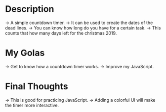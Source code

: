 # Description
 -> A simple countdown timer. 
 -> It can be used to create the dates of the dead lines. 
 -> You can know how long do you have for a certain task.
 -> This counts that how many days left for the christmas 2019.
 
# My Golas
 -> Get to know how a countdown timer works.
 -> Improve my JavaScript.
 
# Final Thoughts
 -> This is good for practicing JavaScript.
 -> Adding a colorful UI will make the timer more interactive.
